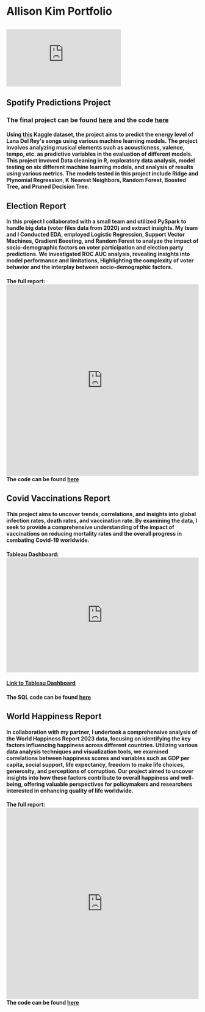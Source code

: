 # Allison Kim Portfolio
## <embed src="https://public.tableau.com/app/profile/allison.kim5958/vizzes">
## Spotify Predictions Project
### The final project can be found [here](https://htmlpreview.github.io/?https://raw.githubusercontent.com/allison02kim/Lana-Del-Rey-Spotify/master/Final.html) and the code [here](https://github.com/allison02kim/Lana-Del-Rey-Spotify.git)

#### Using [this](https://www.kaggle.com/datasets/arthurboari/lana-del-rey-spotify-data) Kaggle dataset, the project aims to predict the energy level of Lana Del Rey's songs using various machine learning models. The project involves analyzing musical elements such as acousticness, valence, tempo, etc. as predictive variables in the evaluation of different models. This project invoved Data cleaning in R, exploratory data analysis, model testing on six different machine learning models, and analysis of results using various metrics. The models tested in this project include Ridge and Plynomial Regression, K Nearest Neighbors, Random Forest, Boosted Tree, and Pruned Decision Tree. 

## Election Report
#### In this project I collaborated with a small team and utilized PySpark to handle big data (voter files data from 2020) and extract insights. My team and I Conducted EDA, employed Logistic Regression, Support Vector Machines, Gradient Boosting, and Random Forest to analyze the impact of socio-demographic factors on voter participation and election party predictions. We investigated ROC AUC analysis, revealing insights into model performance and limitations, Highlighting the complexity of voter behavior and the interplay between socio-demographic factors. 
#### The full report: <embed src="https://allison02kim.github.io/folder/report.pdf" width="100%" height="500px"/> The code can be found [here](https://github.com/allison02kim/Election-Report.git)

## Covid Vaccinations Report
#### This project aims to uncover trends, correlations, and insights into global infection rates, death rates, and vaccination rate. By examining the data, I seek to provide a comprehensive understanding of the impact of vaccinations on reducing mortality rates and the overall progress in combating Covid-19 worldwide.
#### Tableau Dashboard: <embed src="https://allison02kim.github.io/folder/CovidDashboard.pdf" width="100%" height="300px"/>
#### [Link to Tableau Dashboard](https://public.tableau.com/views/CovidDashboard_17222812972120/Dashboard1?:language=en-US&:sid=&:redirect=auth&:display_count=n&:origin=viz_share_link)
#### The SQL code can be found [here](https://github.com/allison02kim/CovidProject.git)

## World Happiness Report
#### In collaboration with my partner, I undertook a comprehensive analysis of the World Happiness Report 2023 data, focusing on identifying the key factors influencing happiness across different countries. Utilizing various data analysis techniques and visualization tools, we examined correlations between happiness scores and variables such as GDP per capita, social support, life expectancy, freedom to make life choices, generosity, and perceptions of corruption. Our project aimed to uncover insights into how these factors contribute to overall happiness and well-being, offering valuable perspectives for policymakers and researchers interested in enhancing quality of life worldwide.
#### The full report: <embed src="https://allison02kim.github.io/folder/happinessreport.pdf" width="100%" height="500px"/> The code can be found [here](https://github.com/allison02kim/WorldHappinessReport.git)
